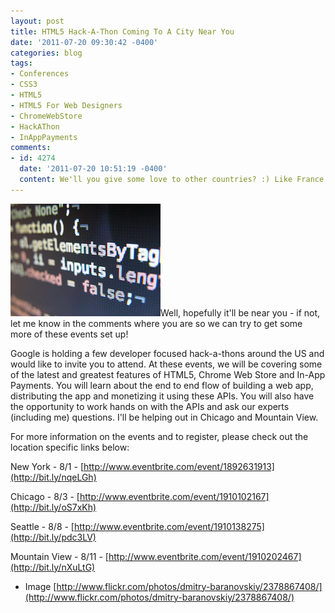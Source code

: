 ```yaml
---
layout: post
title: HTML5 Hack-A-Thon Coming To A City Near You
date: '2011-07-20 09:30:42 -0400'
categories: blog
tags:
- Conferences
- CSS3
- HTML5
- HTML5 For Web Designers
- ChromeWebStore
- HackAThon
- InAppPayments
comments:
- id: 4274
  date: '2011-07-20 10:51:19 -0400'
  content: We'll you give some love to other countries? :) Like France. *hint* *hint*
---
```

![JavaScript code on computer screen](/assets/javascript.jpg)Well, hopefully it'll be near you - if not, let me know in the comments where you are so we can try to get some more of these events set up!

Google is holding a few developer focused hack-a-thons around the US and would like to invite you to attend. At these events, we will be covering some of the latest and greatest features of HTML5, Chrome Web Store and In-App Payments. You will learn about the end to end flow of building a web app, distributing the app and monetizing it using these APIs. You will also have the opportunity to work hands on with the APIs and ask our experts (including me) questions.  I'll be helping out in Chicago and Mountain View.

For more information on the events and to register, please check out the location specific links below:

New York - 8/1 - [http://www.eventbrite.com/event/1892631913](http://bit.ly/nqeLGh)

Chicago - 8/3 - [http://www.eventbrite.com/event/1910102167](http://bit.ly/oS7xKh)

Seattle - 8/8 - [http://www.eventbrite.com/event/1910138275](http://bit.ly/pdc3LV)

Mountain View - 8/11 - [http://www.eventbrite.com/event/1910202467](http://bit.ly/nXuLtG)

* Image [http://www.flickr.com/photos/dmitry-baranovskiy/2378867408/](http://www.flickr.com/photos/dmitry-baranovskiy/2378867408/)